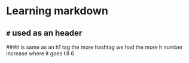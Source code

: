 # Learning markdown

## `#` used as an header 
###it is same as an h1 tag the more hashtag we had the more h number increase where it goes till 6
